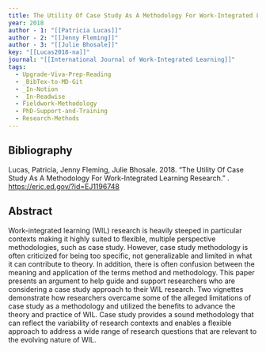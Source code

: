 ```yaml
---
title: The Utility Of Case Study As A Methodology For Work-Integrated Learning Research
year: 2018
author - 1: "[[Patricia Lucas]]"
author - 2: "[[Jenny Fleming]]"
author - 3: "[[Julie Bhosale]]"
key: "[[Lucas2018-na]]"
journal: "[[International Journal of Work-Integrated Learning]]"
tags:
  - Upgrade-Viva-Prep-Reading
  - _BibTex-to-MD-Git
  - _In-Notion
  - _In-Readwise
  - Fieldwork-Methodology
  - PhD-Support-and-Training
  - Research-Methods
---
```


## Bibliography
Lucas, Patricia, Jenny Fleming, Julie Bhosale. 2018. “The Utility Of Case Study As A Methodology For Work-Integrated Learning Research.” . https://eric.ed.gov/?id=EJ1196748

## Abstract
Work-integrated learning (WIL) research is heavily steeped in particular contexts making it highly suited to flexible, multiple perspective methodologies, such as case study. However, case study methodology is often criticized for being too specific, not generalizable and limited in what it can contribute to theory. In addition, there is often confusion between the meaning and application of the terms method and methodology. This paper presents an argument to help guide and support researchers who are considering a case study approach to their WIL research. Two vignettes demonstrate how researchers overcame some of the alleged limitations of case study as a methodology and utilized the benefits to advance the theory and practice of WIL. Case study provides a sound methodology that can reflect the variability of research contexts and enables a flexible approach to address a wide range of research questions that are relevant to the evolving nature of WIL.